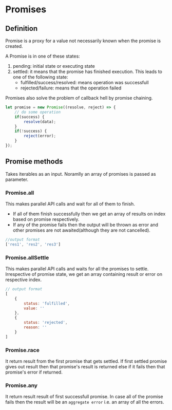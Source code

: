 # Promises

## Definition
Promise is a proxy for a value not necessarily known when the promise is created.

A Promise is in one of these states:
1. pending: initial state or executing state
2. settled: it means that the promise has finished execution. This leads to one of the following state:
    - fulfilled/success/resolved: means operation was successfull
    - rejected/failure: means that the operation failed

Promises also solve the problem of callback hell by promise chaining.

```js
let promise = new Promise((resolve, reject) => {
    // do some operation
    if(success) {
        resolve(data);
    }
    if(!success) {
        reject(error);
    }
});
```

## Promise methods
Takes iterables as an input. Noramlly an array of promises is passed as parameter.

### Promise.all
This makes parallel API calls and wait for all of them to finish.
- If all of them finish successfully then we get an array of results on index based on promise respectively.
- If any of the promise fails then the output will be thrown as error and other promises are not awaited(although they are not cancelled).

```js
//output format
['res1', 'res2', 'res3']
```

### Promise.allSettle
This makes parallel API calls and waits for all the promises to settle. Irrespective of promise state, we get an array containing result or error on respective index.

```js
// output format
[
    {
        status: 'fulfilled', 
        value: ''
    },
    {
        status: 'rejected',
        reason: ''
    }
]
```

### Promise.race
It return result from the first promise that gets settled. If first settled promise gives out result then that promise's result is returned else if it fails then that promise's error if returned.

### Promise.any
It return result result of first successfull promise. In case all of the promise fails then the result will be an `aggregate error` i.e. an array of all the errors.